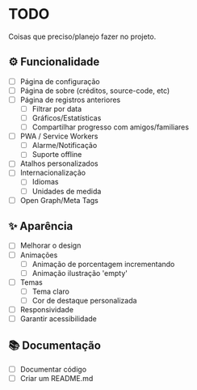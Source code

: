 # TODO

Coisas que preciso/planejo fazer no projeto.

## ⚙ Funcionalidade

-   [ ] Página de configuração
-   [ ] Página de sobre (créditos, source-code, etc)
-   [ ] Página de registros anteriores
    -   [ ] Filtrar por data
    -   [ ] Gráficos/Estatísticas
    -   [ ] Compartilhar progresso com amigos/familiares
-   [ ] PWA / Service Workers
    -   [ ] Alarme/Notificação
    -   [ ] Suporte offline
-   [ ] Atalhos personalizados
-   [ ] Internacionalização
    -   [ ] Idiomas
    -   [ ] Unidades de medida
-   [ ] Open Graph/Meta Tags

## ✨ Aparência

-   [ ] Melhorar o design
-   [ ] Animações
    -   [ ] Animação de porcentagem incrementando
    -   [ ] Animação ilustração 'empty'
-   [ ] Temas
    -   [ ] Tema claro
    -   [ ] Cor de destaque personalizada
-   [ ] Responsividade
-   [ ] Garantir acessibilidade

## 📚 Documentação

-   [ ] Documentar código
-   [ ] Criar um README.md
